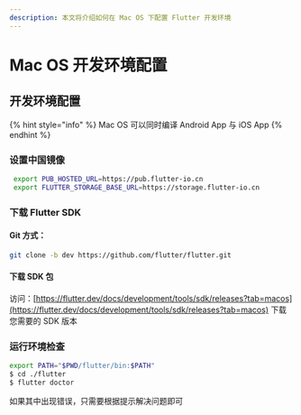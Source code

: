 ```yaml
---
description: 本文将介绍如何在 Mac OS 下配置 Flutter 开发环境
---
```


# Mac OS 开发环境配置

## 开发环境配置

{% hint style="info" %}
Mac OS 可以同时编译 Android App 与 iOS App
{% endhint %}

### 设置中国镜像

```bash
 export PUB_HOSTED_URL=https://pub.flutter-io.cn
 export FLUTTER_STORAGE_BASE_URL=https://storage.flutter-io.cn
```

### 下载 Flutter SDK 

#### Git 方式：

```bash
git clone -b dev https://github.com/flutter/flutter.git
```

#### 下载 SDK 包

访问：[https://flutter.dev/docs/development/tools/sdk/releases?tab=macos](https://flutter.dev/docs/development/tools/sdk/releases?tab=macos) 下载您需要的 SDK 版本

### 运行环境检查

```bash
export PATH="$PWD/flutter/bin:$PATH"
$ cd ./flutter
$ flutter doctor
```

如果其中出现错误，只需要根据提示解决问题即可

